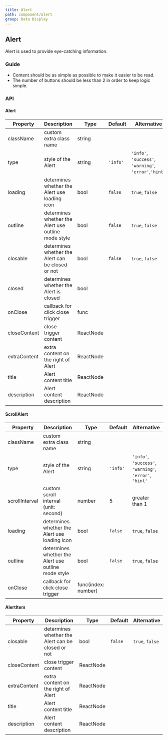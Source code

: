 ```yaml
---
title: Alert
path: component/alert
group: Data Display
---
```


## Alert

Alert is used to provide eye-catching information.

### Guide

- Content should be as simple as possible to make it easier to be read.
- The number of buttons should be less than 2 in order to keep logic simple.

### API

#### Alert

| Property     | Description                                         | Type      | Default  | Alternative                                              |
| ------------ | --------------------------------------------------- | --------- | -------- | -------------------------------------------------------- |
| className    | custom extra class name                             | string    |          |                                                          |
| type         | style of the Alert                                  | string    | `'info'` | `'info'`, `'success'`, `'warning'`, `'error'`,`'hint'` |
| loading      | determines whether the Alert use loading icon       | bool      | `false`  | `true`, `false`                                          |
| outline      | determines whether the Alert use outline mode style | bool      | `false`  | `true`, `false`                                          |
| closable     | determines whether the Alert can be closed or not   | bool      | `false`  | `true`, `false`                                          |
| closed       | determines whether the Alert is closed              | bool      |          |                                                          |
| onClose      | callback for click close trigger                    | func      |          |                                                          |
| closeContent | close trigger content                               | ReactNode |          |                                                          |
| extraContent | extra content on the right of Alert                 | ReactNode |          |                                                          |
| title        | Alert content title                                 | ReactNode |          |                                                          |
| description  | Alert content description                           | ReactNode |          |                                                          |

#### ScrollAlert

| Property       | Description                                         | Type                | Default  | Alternative                                               |
| -------------- | --------------------------------------------------- | ------------------- | -------- | --------------------------------------------------------- |
| className      | custom extra class name                             | string              |          |                                                           |
| type           | style of the Alert                                  | string              | `'info'` | `'info'`, `'success'`, `'warning'`, `'error'`, `'hint'` |
| scrollInterval | custom scroll interval (unit: second)               | number              | 5        | greater than 1                                            |
| loading        | determines whether the Alert use loading icon       | bool                | `false`  | `true`, `false`                                           |
| outline        | determines whether the Alert use outline mode style | bool                | `false`  | `true`, `false`                                           |
| onClose        | callback for click close trigger                    | func(index: number) |          |                                                           |

#### AlertItem

| Property     | Description                                       | Type      | Default | Alternative     |
| ------------ | ------------------------------------------------- | --------- | ------- | --------------- |
| closable     | determines whether the Alert can be closed or not | bool      | `false` | `true`, `false` |
| closeContent | close trigger content                             | ReactNode |         |                 |
| extraContent | extra content on the right of Alert               | ReactNode |         |                 |
| title        | Alert content title                               | ReactNode |         |                 |
| description  | Alert content description                         | ReactNode |         |                 |
